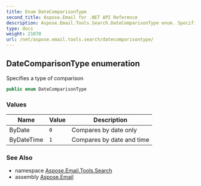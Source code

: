 ```yaml
---
title: Enum DateComparisonType
second_title: Aspose.Email for .NET API Reference
description: Aspose.Email.Tools.Search.DateComparisonType enum. Specifies a type of comparison
type: docs
weight: 21070
url: /net/aspose.email.tools.search/datecomparisontype/
---
```

## DateComparisonType enumeration

Specifies a type of comparison

```csharp
public enum DateComparisonType
```

### Values

| Name | Value | Description |
| --- | --- | --- |
| ByDate | `0` | Compares by date only |
| ByDateTime | `1` | Compares by date and time |

### See Also

* namespace [Aspose.Email.Tools.Search](../../aspose.email.tools.search/)
* assembly [Aspose.Email](../../)


